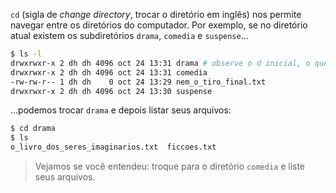 `cd` (sigla de _change directory_, trocar o diretório em inglês) nos permite navegar entre os diretórios do computador. Por exemplo, se no diretório atual existem os subdiretórios `drama`, `comedia` e `suspense`...

```bash
$ ls -l
drwxrwxr-x 2 dh dh 4096 oct 24 13:31 drama # observe o d inicial, o que significa que é um diretório
drwxrwxr-x 2 dh dh 4096 oct 24 13:31 comedia
-rw-rw-r-- 1 dh dh    0 oct 24 13:29 nem_o_tiro_final.txt
drwxrwxr-x 2 dh dh 4096 oct 24 13:30 suspense
```
...podemos trocar `drama` e depois listar seus arquivos:

```bash
$ cd drama
$ ls
o_livro_dos_seres_imaginarios.txt  ficcoes.txt
```

> Vejamos se você entendeu: troque para o diretório `comedia` e liste seus arquivos.  
